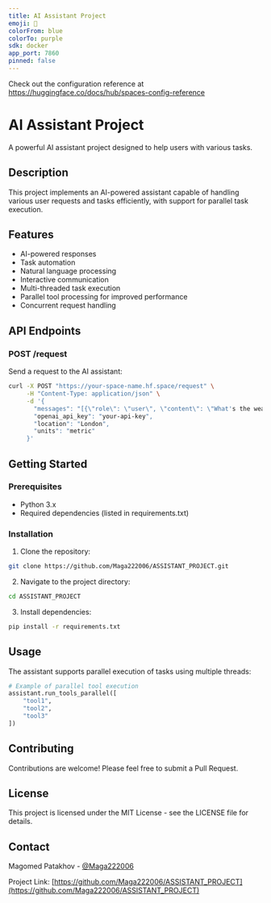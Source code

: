 ```yaml
---
title: AI Assistant Project
emoji: 🤖
colorFrom: blue
colorTo: purple
sdk: docker
app_port: 7860
pinned: false
---
```


Check out the configuration reference at https://huggingface.co/docs/hub/spaces-config-reference

# AI Assistant Project

A powerful AI assistant project designed to help users with various tasks.

## Description

This project implements an AI-powered assistant capable of handling various user requests and tasks efficiently, with support for parallel task execution.

## Features

- AI-powered responses
- Task automation
- Natural language processing
- Interactive communication
- Multi-threaded task execution
- Parallel tool processing for improved performance
- Concurrent request handling

## API Endpoints

### POST /request
Send a request to the AI assistant:
```bash
curl -X POST "https://your-space-name.hf.space/request" \
     -H "Content-Type: application/json" \
     -d '{
       "messages": "[{\"role\": \"user\", \"content\": \"What's the weather like?\"}]",
       "openai_api_key": "your-api-key",
       "location": "London",
       "units": "metric"
     }'
```

## Getting Started

### Prerequisites

- Python 3.x
- Required dependencies (listed in requirements.txt)

### Installation

1. Clone the repository:
```bash
git clone https://github.com/Maga222006/ASSISTANT_PROJECT.git
```

2. Navigate to the project directory:
```bash
cd ASSISTANT_PROJECT
```

3. Install dependencies:
```bash
pip install -r requirements.txt
```

## Usage

The assistant supports parallel execution of tasks using multiple threads:

```python
# Example of parallel tool execution
assistant.run_tools_parallel([
    "tool1",
    "tool2",
    "tool3"
])
```

## Contributing

Contributions are welcome! Please feel free to submit a Pull Request.

## License

This project is licensed under the MIT License - see the LICENSE file for details.

## Contact

Magomed Patakhov - [@Maga222006](https://github.com/Maga222006)

Project Link: [https://github.com/Maga222006/ASSISTANT_PROJECT](https://github.com/Maga222006/ASSISTANT_PROJECT) 